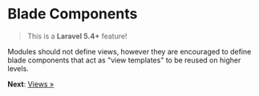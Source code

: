 # Blade Components

> This is a **Laravel 5.4+** feature!

Modules should not define views, however they are encouraged to define blade components that act as "view templates" to be reused on higher levels.

**Next**: [Views &raquo;](views.md)